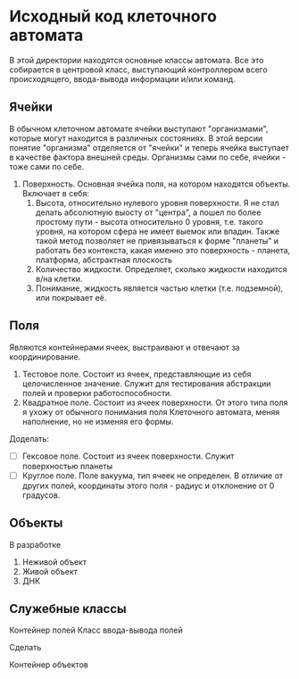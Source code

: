 # Исходный код клеточного автомата

В этой директории находятся основные классы автомата. Все это
собирается в центровой класс, выступающий контроллером всего
происходящего, ввода-вывода информации и/или команд.

Ячейки
-------

В обычном клеточном автомате ячейки выступают "организмами", которые
могут находится в различных состояниях. В этой версии понятие
"организма" отделяется от "ячейки" и теперь ячейка выступает в качестве
фактора внешней среды. Организмы сами по себе, ячейки - тоже сами по
себе.

1. Поверхность. Основная ячейка поля, на котором находятся объекты.
Включает в себя:
   1. Высота, относительно нулевого уровня поверхности. Я не стал делать
   абсолютную выосту от "центра", а пошел по более простому пути -
   высота относительно 0 уровня, т.е. такого уровня, на котором сфера
   не имеет выемок или впадин. Также такой метод позволяет не
   привязываться к форме "планеты" и работать без контекста, какая
   именно это поверхность - планета, платформа, абстрактная плоскость
   2. Количество жидкости. Определяет, сколько жидкости находится в/на
   клетки.
   3. Понимание, жидкость является частью клетки (т.е. подземной), или
   покрывает её.

Поля
-----

Являются контейнерами ячеек, выстраивают и отвечают за координирование.

1. Тестовое поле. Состоит из ячеек, представляющие из себя
целочисленное значение. Служит для тестирования абстракции полей и
проверки работоспособности.
2. Квадратное поле. Состоит из ячеек поверхности. От этого типа поля я
ухожу от обычного понимания поля Клеточного автомата, меняя наполнение,
но не изменяя его формы.

Доделать:

- [ ] Гексовое поле. Состоит из ячеек поверхности. Служит поверхностью планеты
- [ ] Круглое поле. Поле вакуума, тип ячеек не определен. В отличие от других полей, координаты этого поля - радиус и отклонение от 0 градусов. 

Объекты
-------

В разработке

1. Неживой объект
2. Живой объект
3. ДНК

Служебные классы
----------------

Контейнер полей
Класс ввода-вывода полей

Сделать

Контейнер объектов


